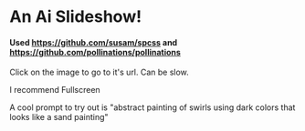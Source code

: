 # An Ai Slideshow!

#### Used https://github.com/susam/spcss and https://github.com/pollinations/pollinations

Click on the image to go to it's url. Can be slow.

I recommend Fullscreen

A cool prompt to try out is "abstract painting of swirls using dark colors that looks like a sand painting"
